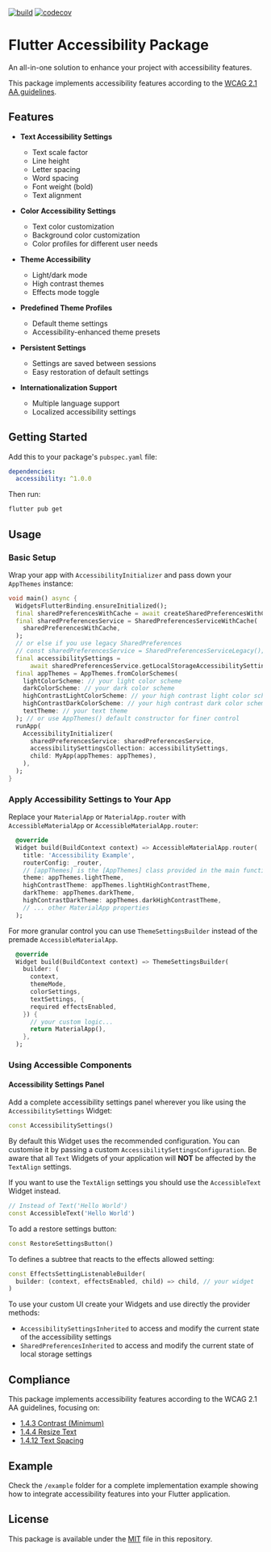 [![build](https://github.com/RubenCesario/accessibility/actions/workflows/build.yml/badge.svg?branch=master)](https://github.com/RubenCesario/accessibility/actions/workflows/build.yml)
[![codecov](https://codecov.io/gh/RubenCesario/accessibility/graph/badge.svg?token=45AFWZ3YYS)](https://codecov.io/gh/RubenCesario/accessibility)

# Flutter Accessibility Package

An all-in-one solution to enhance your project with accessibility features.

This package implements accessibility features according to the [WCAG 2.1 AA guidelines](https://www.w3.org/TR/WCAG21/).

## Features

- **Text Accessibility Settings**
  - Text scale factor
  - Line height
  - Letter spacing
  - Word spacing
  - Font weight (bold)
  - Text alignment

- **Color Accessibility Settings**
  - Text color customization
  - Background color customization
  - Color profiles for different user needs

- **Theme Accessibility**
  - Light/dark mode
  - High contrast themes
  - Effects mode toggle

- **Predefined Theme Profiles**
  - Default theme settings
  - Accessibility-enhanced theme presets

- **Persistent Settings**
  - Settings are saved between sessions
  - Easy restoration of default settings

- **Internationalization Support**
  - Multiple language support
  - Localized accessibility settings

## Getting Started

Add this to your package's `pubspec.yaml` file:

```yaml
dependencies:
  accessibility: ^1.0.0
```

Then run:

```bash
flutter pub get
```

## Usage

### Basic Setup

Wrap your app with `AccessibilityInitializer` and pass down your `AppThemes` instance:

```dart
void main() async {
  WidgetsFlutterBinding.ensureInitialized();
  final sharedPreferencesWithCache = await createSharedPreferencesWithCache();
  final sharedPreferencesService = SharedPreferencesServiceWithCache(
    sharedPreferencesWithCache,
  );
  // or else if you use legacy SharedPreferences
  // const sharedPreferencesService = SharedPreferencesServiceLegacy();
  final accessibilitySettings =
      await sharedPreferencesService.getLocalStorageAccessibilitySettings();
  final appThemes = AppThemes.fromColorSchemes(
    lightColorScheme: // your light color scheme
    darkColorScheme: // your dark color scheme
    highContrastLightColorScheme: // your high contrast light color scheme
    highContrastDarkColorScheme: // your high contrast dark color scheme
    textTheme: // your text theme
  ); // or use AppThemes() default constructor for finer control
  runApp(
    AccessibilityInitializer(
      sharedPreferencesService: sharedPreferencesService,
      accessibilitySettingsCollection: accessibilitySettings,
      child: MyApp(appThemes: appThemes),
    ),
  );
}
```

### Apply Accessibility Settings to Your App

Replace your `MaterialApp` or `MaterialApp.router` with `AccessibleMaterialApp` or `AccessibleMaterialApp.router`:

```dart
  @override
  Widget build(BuildContext context) => AccessibleMaterialApp.router(
    title: 'Accessibility Example',
    routerConfig: _router,
    // [appThemes] is the [AppThemes] class provided in the main function
    theme: appThemes.lightTheme,
    highContrastTheme: appThemes.lightHighContrastTheme,
    darkTheme: appThemes.darkTheme,
    highContrastDarkTheme: appThemes.darkHighContrastTheme,
    // ... other MaterialApp properties
  );
```

For more granular control you can use `ThemeSettingsBuilder` instead of the premade `AccessibleMaterialApp`.

```dart
  @override
  Widget build(BuildContext context) => ThemeSettingsBuilder(
    builder: (
      context,
      themeMode,
      colorSettings,
      textSettings, {
      required effectsEnabled,
    }) {
      // your custom logic...
      return MaterialApp(),
    },
  );
```

### Using Accessible Components

#### Accessibility Settings Panel

Add a complete accessibility settings panel wherever you like using the `AccessibilitySettings` Widget:

```dart
const AccessibilitySettings()
```

By default this Widget uses the recommended configuration.
You can customise it by passing a custom `AccessibilitySettingsConfiguration`.
Be aware that all `Text` Widgets of your application will **NOT** be affected by the `TextAlign` settings.

If you want to use the `TextAlign` settings you should use the `AccessibleText` Widget instead.

```dart
// Instead of Text('Hello World')
const AccessibleText('Hello World')
```

To add a restore settings button:

```dart
const RestoreSettingsButton()
```

To defines a subtree that reacts to the effects allowed setting:

```dart
const EffectsSettingListenableBuilder(
  builder: (context, effectsEnabled, child) => child, // your widget
)
```

To use your custom UI create your Widgets and use directly the provider methods:

- `AccessibilitySettingsInherited` to access and modify the current state of the accessibility settings
- `SharedPreferencesInherited` to access and modify the current state of local storage settings

## Compliance

This package implements accessibility features according to the WCAG 2.1 AA guidelines, focusing on:

- [1.4.3 Contrast (Minimum)](https://www.w3.org/TR/WCAG21/#contrast-minimum)
- [1.4.4 Resize Text](https://www.w3.org/TR/WCAG21/#resize-text)
- [1.4.12 Text Spacing](https://www.w3.org/TR/WCAG21/#text-spacing)

## Example

Check the `/example` folder for a complete implementation example showing how to integrate accessibility features into your Flutter application.

## License

This package is available under the [MIT](LICENSE) file in this repository.
